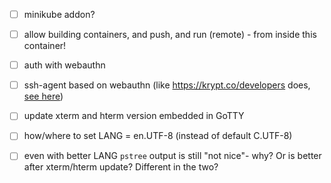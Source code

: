 - [ ] minikube addon?

- [ ] allow building containers, and push, and run (remote) - from inside this container!

- [ ] auth with webauthn

- [ ] ssh-agent based on webauthn (like https://krypt.co/developers does, [see here](https://github.com/kryptco/kr/blob/master/src/krd/main.go))

- [ ] update xterm and hterm version embedded in GoTTY

- [ ] how/where to set LANG = en.UTF-8  (instead of default C.UTF-8)

- [ ] even with better LANG `pstree` output is still "not nice"- why? Or is better after xterm/hterm update?  Different in the two?

